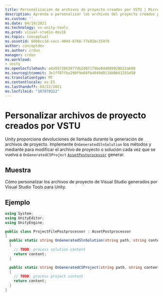 ```yaml
---
title: Personalización de archivos de proyecto creados por VSTU | Microsoft Docs
description: Aprenda a personalizar los archivos del proyecto creados por Visual Studio Tools para Unity (VSTU). Revise un ejemplo de código de C#.
ms.custom: ''
ms.date: 04/19/2021
ms.technology: vs-unity-tools
ms.prod: visual-studio-dev16
ms.topic: conceptual
ms.assetid: 60b8cc1d-cacc-404d-b768-77e81bc354f8
author: conceptdev
ms.author: crdun
manager: crdun
ms.workload:
- unity
ms.openlocfilehash: a4a5973863877db2d071f9be8d4689928b21a689
ms.sourcegitcommit: 3e1ff87fba290f9e60fb4049d011bb8661255d58
ms.translationtype: MT
ms.contentlocale: es-ES
ms.lasthandoff: 04/22/2021
ms.locfileid: "107879322"
---
```

# <a name="customize-project-files-created-by-vstu"></a>Personalizar archivos de proyecto creados por VSTU
Unity proporciona devoluciones de llamada durante la generación de archivos de proyecto. Implemente `OnGeneratedSlnSolution` los métodos y mediante para modificar el archivo de proyecto o solución cada vez que se vuelva a `OnGeneratedCSProject` [`AssetPostprocessor`](https://docs.unity3d.com/ScriptReference/AssetPostprocessor.html) generar.

## <a name="demonstrates"></a>Muestra
Cómo personalizar los archivos de proyecto de Visual Studio generados por Visual Studio Tools para Unity.

## <a name="example"></a>Ejemplo

```csharp
using System;
using UnityEditor;
using UnityEngine;

public class ProjectFilePostprocessor : AssetPostprocessor
{
  public static string OnGeneratedSlnSolution(string path, string content)
  {
    // TODO: process solution content
    return content;
  }

  public static string OnGeneratedCSProject(string path, string content)
  {
    // TODO: process project content
    return content;
  }
}
```
